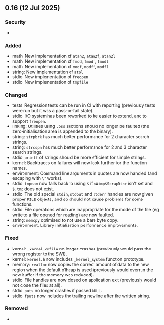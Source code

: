 ## 0.16 (12 Jul 2025)

### Security
- 

### Added
- math: New implementation of `atan2`, `atan2f`, `atan2l`
- math: New implementation of `fmod`, `fmodf`, `fmodl`
- math: New implementation of `modf`, `modff`, `modfl`
- string: New implementation of `atol`
- stdio: New implementation of `freopen`
- stdio: New implementation of `tmpfile`

### Changed
- tests: Regression tests can be run in CI with reporting (previously tests were run but it was a pass-or-fail state).
- stdio: I/O system has been reworked to be easier to extend, and to support `freopen`.
- linking: Utilities using `.bss` sections should no longer be faulted (the zero-initialisation area is appended to the binary).
- string: `strpbrk` has much better performance for 2 character search strings.
- string: `strcspn` has much better performance for 2 and 3 character search strings.
- stdio: `printf` of strings should be more efficient for simple strings.
- kernel: Backtraces on failures will now look further for the function names.
- environment: Command line arguments in quotes are now handled (and escaping with `\"` works).
- stdio: `tmpnam` now falls back to using `$` if `<Wimp$ScrapDir>` isn't set and `$.tmp` does not exist.
- stdio: The old special `stdin`, `stdout` and `stderr` handles are now given proper `FILE` objects, and so should not cause problems for some functions.
- stdio: File operations which are inappropriate for the mode of the file (eg write to a file opened for reading) are now faulted.
- string: `memcpy` optimised to not use a bare byte copy.
- environment: Library initialisation performance improvements.

### Fixed
- kernel: `_kernel_osfile` no longer crashes (previously would pass the wrong register to the SWI).
- kernel: `kernel.h` now includes `_kernel_system` function prototype.
- memory: `realloc` now copies the correct amount of data to the new region when the default o1heap is used (previously would overrun the new buffer if the memory was reduced).
- stdio: File handles are now closed on application exit (previously would not close the files at all).
- stdio: `puts` no longer crashes if passed `NULL`.
- stdio: `fputs` now includes the trailing newline after the written string.

### Removed
- 

